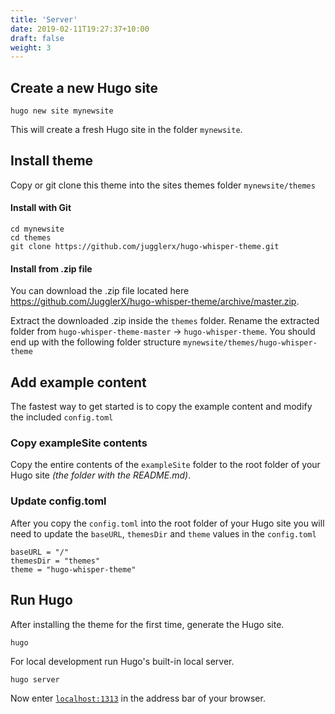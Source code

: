 ```yaml
---
title: 'Server'
date: 2019-02-11T19:27:37+10:00
draft: false
weight: 3
---
```


## Create a new Hugo site

```
hugo new site mynewsite
```

This will create a fresh Hugo site in the folder `mynewsite`.

## Install theme

Copy or git clone this theme into the sites themes folder `mynewsite/themes`

#### Install with Git

```
cd mynewsite
cd themes
git clone https://github.com/jugglerx/hugo-whisper-theme.git
```

#### Install from .zip file

You can download the .zip file located here https://github.com/JugglerX/hugo-whisper-theme/archive/master.zip.

Extract the downloaded .zip inside the `themes` folder. Rename the extracted folder from `hugo-whisper-theme-master` -> `hugo-whisper-theme`. You should end up with the following folder structure `mynewsite/themes/hugo-whisper-theme`

## Add example content

The fastest way to get started is to copy the example content and modify the included `config.toml`

### Copy exampleSite contents

Copy the entire contents of the `exampleSite` folder to the root folder of your Hugo site _(the folder with the README.md)_.

### Update config.toml

After you copy the `config.toml` into the root folder of your Hugo site you will need to update the `baseURL`, `themesDir` and `theme` values in the `config.toml`

```
baseURL = "/"
themesDir = "themes"
theme = "hugo-whisper-theme"
```

## Run Hugo

After installing the theme for the first time, generate the Hugo site.

```
hugo
```

For local development run Hugo's built-in local server.

```
hugo server
```

Now enter [`localhost:1313`](http://localhost:1313) in the address bar of your browser.
